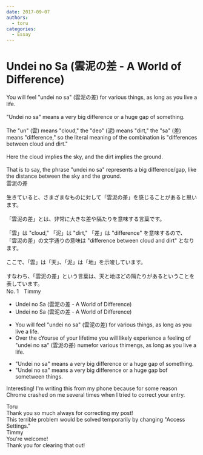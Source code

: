 ```yaml
---
date: 2017-09-07
authors:
  - toru
categories:
  - Essay
---
```


<h1 id="subject_show">Undei no Sa (雲泥の差 - A World of Difference)</h1>
<div class="date" hidden>Sep 7, 2017 19:57</div>
<div id="post"><div id="body_show_ori">
You will feel "undei no sa" (雲泥の差) for various things, as long as you live a life.<br/><br/>"Undei no sa" means a very big difference or a huge gap of something.<br/><br/>The "un" (雲) means "cloud," the "deo" (泥) means "dirt," the "sa" (差) means "difference," so the literal meaning of the combination is "differences between cloud and dirt."<br/><br/>Here the cloud implies the sky, and the dirt implies the ground.<br/><br/>That is to say, the phrase "undei no sa" represents a big difference/gap, like the distance between the sky and the ground.
</div></div>

<!-- more -->

<div id="post_ja"><div id="body_show_mo">
雲泥の差<br/><br/>生きていると、さまざまなものに対して「雲泥の差」を感じることがあると思います。<br/><br/>「雲泥の差」とは、非常に大きな差や隔たりを意味する言葉です。<br/><br/>「雲」は "cloud," 「泥」は "dirt," 「差」は "difference" を意味するので、 「雲泥の差」の文字通りの意味は "difference between cloud and dirt" となります。<br/><br/>ここで、「雲」は「天」、「泥」は「地」を示唆しています。<br/><br/>すなわち、「雲泥の差」という言葉は、天と地ほどの隔たりがあるということを表しています。
</div></div>
<div id="block"><div class="first_name"> No. 1　<span class="just_name">Timmy</span></div><div id="block2">
<ul class="correction_field">
<li class="incorrect">Undei no Sa (雲泥の差 - A World of Difference)</li>
<li class="corrected correct">
Undei no Sa (雲泥の差 - A World of Difference)
</li>
</ul>
<ul class="correction_field">
<li class="incorrect">You will feel "undei no sa" (雲泥の差) for various things, as long as you live a life.</li>
<li class="corrected correct">
<span class="f_red">Over the c</span><span class="f_gray"><span class="sline">Y</span></span>ou<span class="f_red">rse</span> <span class="f_red">of your lifetime you </span>will <span class="f_red">likely experience a </span>feel<span class="f_red">ing</span> <span class="f_red">of </span>"undei no sa" (雲泥の差) <span class="f_red">nume</span><span class="f_gray"><span class="sline">fo</span></span>r<span class="f_gray"><span class="sline"> vari</span></span>ous t<span class="f_gray"><span class="sline">h</span></span>i<span class="f_red">me</span><span class="f_gray"><span class="sline">ng</span></span>s<span class="f_gray"><span class="sline">, as long as you live a life</span></span>.
</li>
</ul>
<ul class="correction_field">
<li class="incorrect">"Undei no sa" means a very big difference or a huge gap of something.</li>
<li class="corrected correct">
"Undei no sa" means a very big difference or a huge gap <span class="f_red">b</span><span class="f_gray"><span class="sline">of som</span></span>et<span class="f_red">ween t</span>hing<span class="f_red">s</span>.
</li>
</ul>
<p class="comment_small">
 Interesting! I'm writing this from my phone because for some reason Chrome crashed on me several times when I tried to correct your entry.
</p>

</div><div class="name"><span class="just_name">Toru</span><br>
Thank you so much always for correcting my post!<br/>This terrible problem would be solved temporarily by changing "Access Settings."
</div>
<div class="name"><span class="just_name">Timmy</span><br>
You're welcome!<br/>Thank you for clearing that out! 
</div>
</div>
